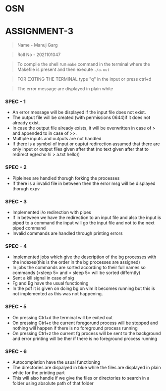 # OSN

# ASSIGNMENT-3

> Name - Manuj Garg

> Roll No - 2021101047

> To compile the shell run `make` command in the terminal where the Makefile is present and then execute `./a.out`  

> FOR EXITING THE TERMINAL type "q" in the input or press ctrl+d 

> The error message are displayed in plain white 

### SPEC - 1 

- An error message will be displayed if the input file does not exist.
- The output file will be created (with permissions 0644)if it does not already exist.
- In case the output file already exists, it will be overwritten in case of > and appended to in case of >>.
- Multiple inputs and outputs are not handled
- If there is a symbol of input or ouptut redirection assumed that there are only input or output files given after that (no text given after that to redirect eg(echo hi > a.txt hello))

### SPEC - 2 

- Pipleines are handled thorugh forking the processes 
- If there is a invalid file in between then the error msg will be displayed thorugh expv

### SPEC - 3

- Implemented i/o redirection with pipes
- If in between we have the redirection to an input file and also the input is piped to a command the input will go the input file and not to the next piped command
- Invalid commands are handled through printing errors

### SPEC - 4

- Implemented jobs which give the description of the bg processes with the indexes(this is the order in the bg processes are assigned)
- In jobs the commands are sorted according to their full names so commands (<sleep 5> and < sleep 5> will be sorted differntly)
- Sent a kill signal in case of sig
- Fg and Bg have the usual functioning
- In the pdf it is given on doing bg on vim it becomes running but this is not implemented as this was not happening.

### SPEC - 5 

- On pressing Ctrl+d the terminal will be exited out
- On pressing Ctrl+c the current foregorund process will be stopped and nothing will happen if there is no foreground process running
- On pressing Ctrl+z the current fg process will be sent to the background and error printing will be ther if there is no foreground process running

### SPEC - 6
 
- Autocompletion have the usual functioning
- The directories are dispalyed in blue while the files are displayed in plain white for the printing part
- This will also handle if we give the files or directories to search in a folder using absolute path of that folder




